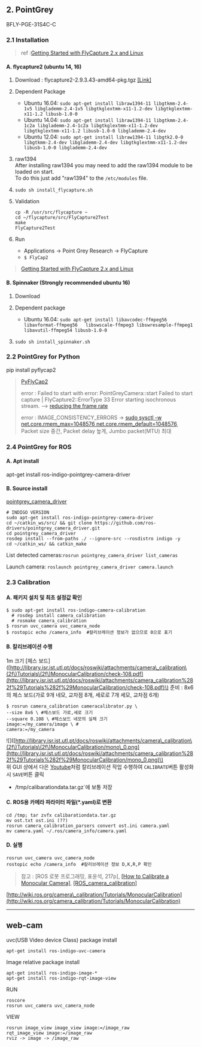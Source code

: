 ## 2. PointGrey

BFLY-PGE-31S4C-C

### 2.1 Installation

> ref :[Getting Started with FlyCapture 2.x and Linux](https://www.ptgrey.com/KB/10548)

#### A. flycapture2 (ubuntu 14, 16)

1. Download : flycapture2-2.9.3.43-amd64-pkg.tgz [\[Link\]](https://www.ptgrey.com/support/downloads)

2. Dependent Package

   * Ubuntu 16.04: `sudo apt-get install libraw1394-11 libgtkmm-2.4-1v5 libglademm-2.4-1v5 libgtkglextmm-x11-1.2-dev libgtkglextmm-x11-1.2 libusb-1.0-0`
   * Ubuntu 14.04: `sudo apt-get install libraw1394-11 libgtkmm-2.4-1c2a libglademm-2.4-1c2a libgtkglextmm-x11-1.2-dev libgtkglextmm-x11-1.2 libusb-1.0-0 libglademm-2.4-dev`
   * Ubuntu 12.04: `sudo apt-get install libraw1394-11 libgtk2.0-0 libgtkmm-2.4-dev libglademm-2.4-dev libgtkglextmm-x11-1.2-dev libusb-1.0-0 libglademm-2.4-dev`

3. raw1394  
   After installing raw1394 you may need to add the raw1394 module to be loaded on start.  
   To do this just add "raw1394" to the `/etc/modules` file.

4. `sudo sh install_flycapture.sh`

5. Validation

   ```
   cp -R /usr/src/flycapture ~
   cd ~/flycapture/src/FlyCapture2Test
   make
   FlyCapture2Test
   ```

6. Run

   * Applications -&gt; Point Grey Research -&gt; FlyCapture
   * `$ FlyCap2`

> [Getting Started with FlyCapture 2.x and Linux](https://www.ptgrey.com/tan/10548)

#### B. Spinnaker (Strongly recommended ubuntu 16)

1. Download

2. Dependent package 
   * Ubuntu 16.04: `sudo apt-get install libavcodec-ffmpeg56 libavformat-ffmpeg56   libswscale-ffmpeg3 libswresample-ffmpeg1 libavutil-ffmpeg54 libusb-1.0-0`
   
4. `sudo sh install_spinnaker.sh`


### 2.2 PointGrey for Python

pip install pyflycap2

> [PyFlyCap2](https://matham.github.io/pyflycap2/index.html)
>
> error : Failed to start with error: PointGreyCamera::start Failed to start capture \| FlyCapture2::ErrorType 33 Error starting isochronous stream. --&gt; [reducing the frame rate](https://stackoverflow.com/questions/12070778/trouble-in-driving-point-grey-grasshoper-cameras)
>
> error : IMAGE\_CONSISTENCY\_ERRORS -&gt;  [sudo sysctl -w net.core.rmem\_max=1048576 net.core.rmem\_default=1048576](http://www.ptgrey.com/KB/10016), Packet size 중간, Packet delay 높게, Jumbo packet\(MTU\) 최대

### 2.4 PointGrey for ROS

#### A. Apt install

apt-get install ros-indigo-pointgrey-camera-driver

#### B. Source install

[pointgrey\_camera\_driver](http://wiki.ros.org/pointgrey_camera_driver)

```
# INDIGO VERSION
sudo apt-get install ros-indigo-pointgrey-camera-driver
cd ~/catkin_ws/src/ && git clone https://github.com/ros-drivers/pointgrey_camera_driver.git
cd pointgrey_camera_driver
rosdep install --from-paths ./ --ignore-src --rosdistro indigo -y
cd ~/catkin_ws/ && catkin_make
```

List detected cameras:`rosrun pointgrey_camera_driver list_cameras`

Launch camera: `roslaunch pointgrey_camera_driver camera.launch`

### 2.3 Calibration

#### A. 패키지 설치 및 최초 설정값 확인

```
$ sudo apt-get install ros-indigo-camera-calibration
  # rosdep install camera_calibration
  # rosmake camera_calibration
$ rosrun uvc_camera uvc_camera_node
$ rostopic echo /camera_info  #칼리브레이션 정보가 없으므로 0으로 표기
```

#### B. 칼리브레이션 수행

1m 크기 \[체스 보드\]\([http://library.isr.ist.utl.pt/docs/roswiki/attachments/camera\_calibration\(2f\)Tutorials\(2f\)MonocularCalibration/check-108.pdf](http://library.isr.ist.utl.pt/docs/roswiki/attachments/camera_calibration%282f%29Tutorials%282f%29MonocularCalibration/check-108.pdf)\) 준비 : 8x6의 체스 보드\(가로 9개 네모, 교차점 8개, 세로로 7개 세모, 교차점 6개\)

```
$ rosrun camera_calibration cameracalibrator.py \
--size 8x6 \ #체스보드 가로,세로 크기
--square 0.108 \ #체스보드 네모의 실체 크기 
image:=/my_camera/image \ # 
camera:=/my_camera
```

!\[\]\([http://library.isr.ist.utl.pt/docs/roswiki/attachments/camera\_calibration\(2f\)Tutorials\(2f\)MonocularCalibration/mono\_0.png](http://library.isr.ist.utl.pt/docs/roswiki/attachments/camera_calibration%282f%29Tutorials%282f%29MonocularCalibration/mono_0.png)\)  
위 GUI 상에서 다은 [Youtube](https://www.youtube.com/watch?v=yAYqt3RpT6c)처럼 칼리브레이션 작업 수행하여 `CALIBRATE`버튼 활성화 시 `SAVE`버튼 클릭

* /tmp/calibarationdata.tar.gz\`에 보통 저장 

#### C. ROS용 카메라 파라미터 파일\(\*.yaml\)로 변환

```
cd /tmp; tar zvfx calibarationdata.tar.gz
mv ost.txt ost.ini (??)
rosrun camera_calibration_parsers convert ost.ini camera.yaml
mv camera.yaml ~/.ros/camera_info/camera.yaml
```

#### D. 실행

```
rosrun uvc_camera uvc_camera_node
rostopic echo /camera_info  #칼리브레이션 정보 D,K,R,P 확인
```

> 참고 : \[ROS 로봇 프로그래밍, 표윤석, 217p\], [\[How to Calibrate a Monocular Camera\]](http://wiki.ros.org/camera_calibration/Tutorials/MonocularCalibration), [\[ROS\_camera\_calibration\]](http://wiki.ros.org/camera_calibration)

[http://wiki.ros.org/camera\_calibration/Tutorials/MonocularCalibration](http://wiki.ros.org/camera_calibration/Tutorials/MonocularCalibration)

---

## web-cam

uvc\(USB Video device Class\) package install

```
apt-get install ros-indigo-uvc-camera
```

Image relative package install

```
apt-get install ros-indigo-image-*
apt-get install ros-indigo-rqt-image-view
```

RUN

```
roscore
rosrun uvc_camera uvc_camera_node
```

VIEW

```
rosrun image_view image_view image:=/image_raw
rqt_image_view image:=/image_raw
rviz -> image -> /image_raw
```



